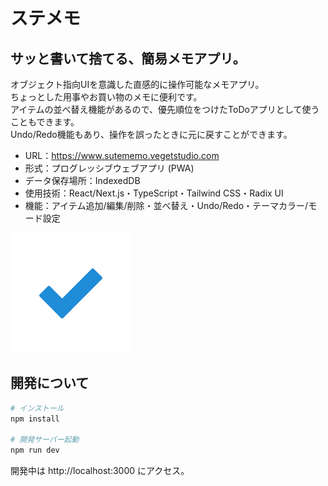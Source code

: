 # ステメモ

## サッと書いて捨てる、簡易メモアプリ。

オブジェクト指向UIを意識した直感的に操作可能なメモアプリ。<br />
ちょっとした用事やお買い物のメモに便利です。<br />
アイテムの並べ替え機能があるので、優先順位をつけたToDoアプリとして使うこともできます。<br />
Undo/Redo機能もあり、操作を誤ったときに元に戻すことができます。

- URL：https://www.sutememo.vegetstudio.com
- 形式：プログレッシブウェブアプリ (PWA)
- データ保存場所：IndexedDB
- 使用技術：React/Next.js・TypeScript・Tailwind CSS・Radix UI
- 機能：アイテム追加/編集/削除・並べ替え・Undo/Redo・テーマカラー/モード設定

[![ステメモのアイコン](https://github.com/thasegawadesign/sutememo/blob/main/public/icons/rounded-app-icon-192x192.png)](https://www.sutememo.vegetstudio.com)

## 開発について

```bash
# インストール
npm install

# 開発サーバー起動
npm run dev
```

開発中は http://localhost:3000 にアクセス。
